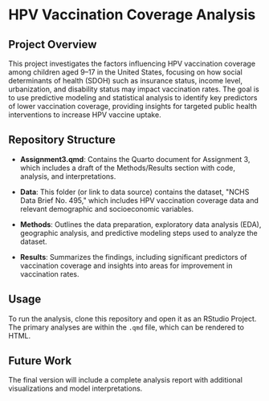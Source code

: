 # HPV Vaccination Coverage Analysis

## Project Overview

This project investigates the factors influencing HPV vaccination coverage among children aged 9–17 in the United States, focusing on how social determinants of health (SDOH) such as insurance status, income level, urbanization, and disability status may impact vaccination rates. The goal is to use predictive modeling and statistical analysis to identify key predictors of lower vaccination coverage, providing insights for targeted public health interventions to increase HPV vaccine uptake.

## Repository Structure

-   **Assignment3.qmd**: Contains the Quarto document for Assignment 3, which includes a draft of the Methods/Results section with code, analysis, and interpretations.

-   **Data**: This folder (or link to data source) contains the dataset, "NCHS Data Brief No. 495," which includes HPV vaccination coverage data and relevant demographic and socioeconomic variables.

-   **Methods**: Outlines the data preparation, exploratory data analysis (EDA), geographic analysis, and predictive modeling steps used to analyze the dataset.

-   **Results**: Summarizes the findings, including significant predictors of vaccination coverage and insights into areas for improvement in vaccination rates.

## Usage

To run the analysis, clone this repository and open it as an RStudio Project. The primary analyses are within the `.qmd` file, which can be rendered to HTML.

## Future Work

The final version will include a complete analysis report with additional visualizations and model interpretations.
